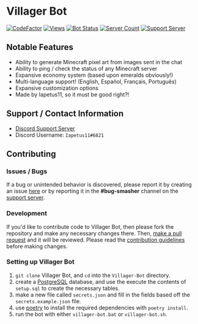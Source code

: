 # **Villager Bot**
[![CodeFactor](https://www.codefactor.io/repository/github/iapetus-11/villager-bot/badge)](https://www.codefactor.io/repository/github/iapetus-11/villager-bot)
[![Views](https://api.ghprofile.me/view?username=villager-dev.villager-bot&color=0FAE6E&label=views&style=flat)](https://github.com/Iapetus-11/Villager-Bot)
[![Bot Status](https://top.gg/api/widget/status/639498607632056321.svg?noavatar=true)](https://top.gg/bot/639498607632056321)
[![Server Count](https://top.gg/api/widget/servers/639498607632056321.svg?noavatar=true)](https://top.gg/bot/639498607632056321)
[![Support Server](https://img.shields.io/discord/641117791272960031?color=0FAE6E&label=discord%20server)](https://discord.gg/39DwwUV)

## Notable Features
* Ability to generate Minecraft pixel art from images sent in the chat
* Ability to ping / check the status of any Minecraft server
* Expansive economy system (based upon emeralds obviously!)
* Multi-language support! (English, Español, Français, Português)
* Expansive customization options
* Made by Iapetus11, so it must be good right?!

## Support / Contact Information
* [Discord Support Server](https://discord.gg/39DwwUV)
* Discord Username: `Iapetus11#6821`

## Contributing
### Issues / Bugs
If a bug or unintended behavior is discovered, please report it by creating an issue [here](https://github.com/Iapetus-11/Villager-Bot/issues) or by reporting it in the **#bug-smasher** channel on the [support server](https://discord.gg/39DwwUV).

### Development
If you'd like to contribute code to Villager Bot, then please fork the repository and make any necessary changes there. Then, [make a pull request](https://github.com/Iapetus-11/Villager-Bot/pulls) and it will be reviewed. Please read the [contribution guidelines](https://github.com/Iapetus-11/Villager-Bot/blob/master/CONTRIBUTING.md) before making changes.

### Setting up Villager Bot
1. `git clone` Villager Bot, and `cd` into the `Villager-Bot` directory.
2. create a [PostgreSQL](https://www.postgresql.org/) database, and use the execute the contents of `setup.sql` to create the necessary tables.
3. make a new file called `secrets.json` and fill in the fields based off the `secrets.example.json` file.
4. use [poetry](https://python-poetry.org) to install the required dependencies with `poetry install`.
5. run the bot with either `villager-bot.bat` or `villager-bot.sh`.
